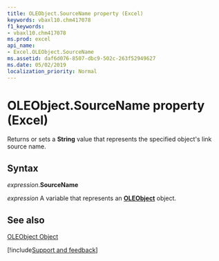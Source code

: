 ```yaml
---
title: OLEObject.SourceName property (Excel)
keywords: vbaxl10.chm417078
f1_keywords:
- vbaxl10.chm417078
ms.prod: excel
api_name:
- Excel.OLEObject.SourceName
ms.assetid: daf6d076-8507-dbc9-502c-263f52949627
ms.date: 05/02/2019
localization_priority: Normal
---
```



# OLEObject.SourceName property (Excel)

Returns or sets a  **String** value that represents the specified object's link source name.


## Syntax

_expression_.**SourceName**

_expression_ A variable that represents an **[OLEObject](Excel.OLEObject.md)** object.


## See also


[OLEObject Object](Excel.OLEObject.md)

[!include[Support and feedback](~/includes/feedback-boilerplate.md)]